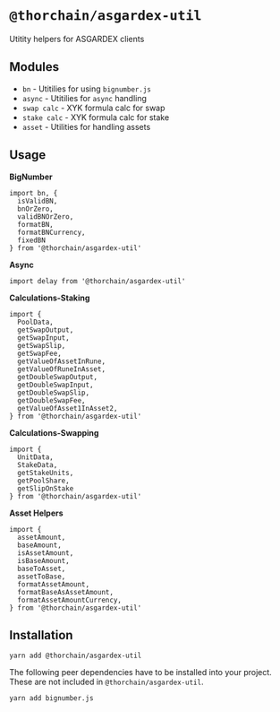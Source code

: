 # `@thorchain/asgardex-util`

Utitity helpers for ASGARDEX clients

## Modules

- `bn` - Utitilies for using `bignumber.js`
- `async` - Utitilies for `async` handling
- `swap calc` - XYK formula calc for swap
- `stake calc` - XYK formula calc for stake
- `asset` - Utilities for handling assets

## Usage

**BigNumber**

```
import bn, {
  isValidBN,
  bnOrZero,
  validBNOrZero,
  formatBN,
  formatBNCurrency,
  fixedBN
} from '@thorchain/asgardex-util'
```

**Async**

```
import delay from '@thorchain/asgardex-util'
```

**Calculations-Staking**

```
import {
  PoolData,
  getSwapOutput,
  getSwapInput,
  getSwapSlip,
  getSwapFee,
  getValueOfAssetInRune,
  getValueOfRuneInAsset,
  getDoubleSwapOutput,
  getDoubleSwapInput,
  getDoubleSwapSlip,
  getDoubleSwapFee,
  getValueOfAsset1InAsset2,
} from '@thorchain/asgardex-util'
```

**Calculations-Swapping**

```
import {
  UnitData,
  StakeData,
  getStakeUnits,
  getPoolShare,
  getSlipOnStake
} from '@thorchain/asgardex-util'
```

**Asset Helpers**

```
import {
  assetAmount,
  baseAmount,
  isAssetAmount,
  isBaseAmount,
  baseToAsset,
  assetToBase,
  formatAssetAmount,
  formatBaseAsAssetAmount,
  formatAssetAmountCurrency,
} from '@thorchain/asgardex-util'
```

## Installation

```
yarn add @thorchain/asgardex-util
```

The following peer dependencies have to be installed into your project. These are not included in `@thorchain/asgardex-util`.

```
yarn add bignumber.js
```
